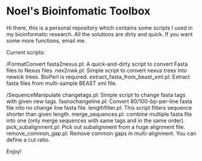 # Noel's Bioinfomatic Toolbox

Hi there, this is a personal repository which contains some scripts I used in my bioinformatic research.
All the solutions are dirty and quick. If you want some more functions, email me.

Current scripts:

/FormatConvert
  fasta2nexus.pl: A quick-and-dirty script to convert Fasta files to Nexus files.
  nex2nwk.pl: Simple script to convert nexus trees into newick trees. BioPerl is required.
  extract_fasta_from_beast_xml.pl: Extract fasta files from multi-sample BEAST xml file.


/SequenceManipulate
  changetags.pl: Simple script to change fasta tags with given new tags.
  fasnochangeline.pl: Convert 80/100-bp-per-line fasta file into no change line fasta file.
  lengthfilter.pl: This script filters sequence shorter than given length.
  merge_sequences.pl: combine multiple fasta file into one (only merge sequences with same tags and in the same order).
  pick_subalignment.pl: Pick out subalignment from a huge alignment file.
  remove_common_gap.pl: Remove common gaps in multi-alignment. You can define a cut ratio.
  
  
Enjoy!
